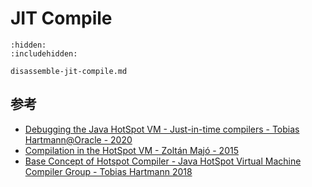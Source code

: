 # JIT Compile

```{toctree}
:hidden:
:includehidden:

disassemble-jit-compile.md
```


## 参考
- [Debugging the Java HotSpot VM - Just-in-time compilers - Tobias Hartmann@Oracle - 2020](https://cr.openjdk.org/~thartmann/talks/2020-Debugging_HotSpot.pdf)
- [Compilation in the HotSpot VM - Zoltán Majó - 2015](https://ethz.ch/content/dam/ethz/special-interest/infk/inst-cs/lst-dam/documents/Education/Classes/Fall2015/210_Compiler_Design/Slides/hotspot.pdf)
- [Base Concept of Hotspot Compiler - Java HotSpot Virtual Machine Compiler Group - Tobias Hartmann 2018](https://ethz.ch/content/dam/ethz/special-interest/infk/inst-cs/lst-dam/documents/Education/Classes/Spring2018/210_Compiler_Design/Slides/2018-Compiler-Design-Guest-Talk.pdf)